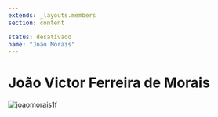 ```yaml
---
extends: _layouts.members
section: content

status: desativado
name: "João Morais"
---
```


# João Victor Ferreira de Morais

![joaomorais1f]()